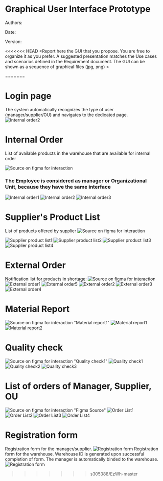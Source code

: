 # Graphical User Interface Prototype  

Authors:

Date:

Version:

<<<<<<< HEAD
\<Report here the GUI that you propose. You are free to organize it as you prefer. A suggested presentation matches the Use cases and scenarios defined in the Requirement document. The GUI can be shown as a sequence of graphical files (jpg, png)  >

=======
# Login page
The system automatically recognizes the type of user (manager/supplier/OU) and navigates to the dedicated page.
![Internal order2](./gui-images/Desktop-1.png "Internal order")

# Internal Order
List of available products in the warehouse that are available for internal order 

![Source on figma for interaction](https://www.figma.com/proto/1dznnaRmENJyz176uItCYT/Untitled?node-id=2%3A209&scaling=min-zoom&page-id=2%3A184&starting-point-node-id=2%3A209 "Available-products")

### The Employee is considered as manager or Organizational Unit, because they have the same interface

![Internal order1](./gui-images/List-of-available-products.png "Available-products")
![Internal order2](./gui-images/Internal-Order.png "Internal order")
![Internal order3](./gui-images/View-details.png "Internal order")

# Supplier's Product List
List of products offered by supplier
![Source on figma for interaction](https://www.figma.com/proto/1dznnaRmENJyz176uItCYT/Untitled?node-id=2%3A366&scaling=min-zoom&page-id=2%3A292&starting-point-node-id=2%3A366 "Supplier product list1")

![Supplier product list1](./gui-images/Supplier-product-list.png "Supplier product list1")
![Supplier product list2](./gui-images/Adding-a-new-product.png "Supplier product list2")
![Supplier product list3](./gui-images/Edit-Product.png "Supplier product list3")
![Supplier product list4](./gui-images/Are-you-sure-you-want-to-delete.png "Supplier product list4")

# External Order
Notification list for products in shortage:
 ![Source on figma for interaction](https://www.figma.com/proto/1dznnaRmENJyz176uItCYT/Untitled?node-id=2%3A2&scaling=min-zoom&page-id=0%3A1&starting-point-node-id=2%3A2x "External order1")
![External order1](./gui-images/List-of-products-in-shortage.png "External order1")
![External order5](./gui-images/Details-of-products.png "External order5")
![External order2](./gui-images/External-order.png "External order2")
![External order3](./gui-images/Payment.png "External order3")
![External order4](./gui-images/Options.png "External order4")
 
# Material Report
![Source on figma for interaction](https://www.figma.com/proto/1dznnaRmENJyz176uItCYT/Untitled?node-id=18%3A3&scaling=min-zoom&page-id=18%3A2&starting-point-node-id=18%3A3)
"Material report1"
![Material report1](./gui-images/Filter.png "Material report1")
![Material report2](./gui-images/Report.png "Material report2")

# Quality check
![Source on figma for interaction](https://www.figma.com/proto/1dznnaRmENJyz176uItCYT/Untitled?node-id=57%3A87&scaling=min-zoom&page-id=57%3A85&starting-point-node-id=57%3A87)
"Quality check1"
![Quality check1](./gui-images/List-of-products-to-be-checked.png "Quality check1")
![Quality check2](./gui-images/View-details-of-product.png "Quality check2")
![Quality check3](./gui-images/Reject.png "Quality check3")

# List of orders of Manager, Supplier, OU
![Source on figma for interaction](https://www.figma.com/proto/1dznnaRmENJyz176uItCYT/Untitled?node-id=73%3A80&scaling=min-zoom&page-id=73%3A78&starting-point-node-id=73%3A80)
"Figma Source"
![Order List1](./gui-images/List-of-products-of-Manager.png "Order List1")
![Order List2](./gui-images/List-of-products-of-supplier.png "Order List2")
![Order List3](./gui-images/List-of-products-of-OU.png "Order List3")
![Order List4](./gui-images/View-the-details-of-product.png "Order List4")

# Registration form
Registration form for the manager/supplier.
![Registration form](./gui-images/Registration-form.png "Registration form")
Registration form for the warehouse. Warehouse ID is generated upon successful completion of form. The manager is automatically binded to the warehouse.
![Registration form](./gui-images/Adding-a-new-warehouse.png "Registration form")  
>>>>>>> s305388/EzWh-master
